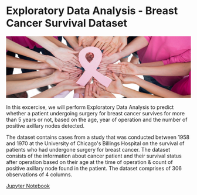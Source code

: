 # Exploratory Data Analysis - Breast Cancer Survival Dataset

![images.jpeg](BCS_Images/BC1.jpeg)

In this excercise, we will perform Exploratory Data Analysis to predict whether a patient undergoing surgery for breast cancer survives for more than 5 years or not, based on the age, year of operation and the number of positive axillary nodes detected.

The dataset contains cases from a study that was conducted between 1958 and 1970 at the University of Chicago's Billings Hospital on the survival of patients who had undergone surgery for breast cancer. The dataset consists of the information about cancer patient and their survival status after operation based on their age at the time of operation & count of positive axillary node found in the patient. The dataset comprises of 306 observations of 4 columns.

[Jupyter Notebook](./EDA_Breast_Cancer_Survival_Notebook.ipynb)
